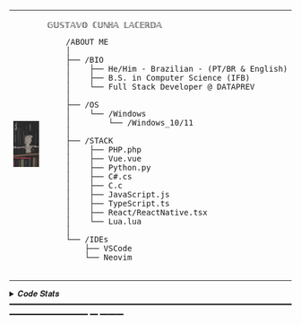 <table>
  <tr>
    <td style="width: 40%;">
       <img src="https://raw.githubusercontent.com/GustavoCunhaLacerda/GustavoCunhaLacerda/refs/heads/master/imagem.jpg" alt="Angel" style="width: 100%; border: none;"/>
    </td>
    <td style="width: 50%; vertical-align: top;">
      <p style="font-family: monospace; font-size: 16px;">
       <pre>𝔾𝕌𝕊𝕋𝔸𝕍𝕆 ℂ𝕌ℕℍ𝔸 𝕃𝔸ℂ𝔼ℝ𝔻𝔸</pre>
      </p>
    <pre>
    /ABOUT ME
    │
    ├── /BIO
    │    ├── He/Him - Brazilian - (PT/BR & English)
    │    ├── B.S. in Computer Science (IFB)
    │    └── Full Stack Developer @ DATAPREV
    │
    ├── /OS
    │    └── /Windows
    │        └── /Windows_10/11
    │
    ├── /STACK
    │    ├── PHP.php
    │    ├── Vue.vue
    │    ├── Python.py
    │    ├── C#.cs
    │    ├── C.c
    │    ├── JavaScript.js
    │    ├── TypeScript.ts
    │    ├── React/ReactNative.tsx
    │    └── Lua.lua
    │
    └── /IDEs
        ├── VSCode
        └── Neovim
  </pre>
  </tr>
</table>

<details>
<summary> 𝑪𝒐𝒅𝒆 𝑺𝒕𝒂𝒕𝒔 ━━━━━━━━━━━━━━━━━━━━━━━━━━━━━━━━━━━━━━━━━━━━━━ ━ ━━━</summary>
<br>
  <img src="https://github-readme-stats.vercel.app/api/top-langs?username=GustavoCunhaLacerda&count_private=true&disable_animations=false&theme=nord&locale=en&hide_border=true&order=1&hide=jupyter notebook&layout=pie" height="163," alt="LeetCode Stats" /> <img src="https://github-readme-stats.vercel.app/api?username=GustavoCunhaLacerda&hide_title=false&hide_rank=false&show_icons=true&include_all_commits=true&count_private=true&disable_animations=false&theme=nord&locale=en&hide_border=true&order=1" height="163" alt="stats graph"  />
<br>
</details>





                                                                                                          
                                                                                                          

